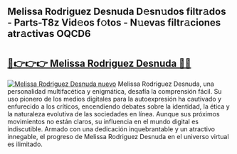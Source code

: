 ## Melissa Rodriguez Desnuda D𝚎sn𝚞dos filtr𝚊dos - Parts-T8z Vid𝚎os f𝚘tos - N𝚞evas filtr𝚊ciones atr𝚊ctivas OQCD6

# <h2><a href="http://mb7ta4t.tromn.icu/?c=Melissa+Rodriguez+Desnuda">🔗👉👉👉 Melissa Rodriguez Desnuda 🔗🔗</a></h2>

[![Melissa Rodriguez Desnuda nuevo](https://i.imgur.com/pEAQMta.gif)](http://mb7ta4t.tromn.icu/?c=Melissa+Rodriguez+Desnuda)
Melissa Rodriguez Desnuda, una personalidad multifacética y enigmática, desafía la comprensión fácil. Su uso pionero de los medios digitales para la autoexpresión ha cautivado y enfurecido a los críticos, encendiendo debates sobre la identidad, la ética y la naturaleza evolutiva de las sociedades en línea. Aunque sus próximos movimientos no están claros, su influencia en el mundo digital es indiscutible. Armado con una dedicación inquebrantable y un atractivo innegable, el progreso de Melissa Rodriguez Desnuda en el universo virtual es ilimitado.
